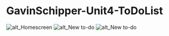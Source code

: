 # GavinSchipper-Unit4-ToDoList

![alt_Homescreen](https://i.imgur.com/q3yNmiV.png)
![alt_New to-do](https://i.imgur.com/W1iH7gJ.png)
![alt_New to-do](https://i.imgur.com/PbHMAYY.png)
